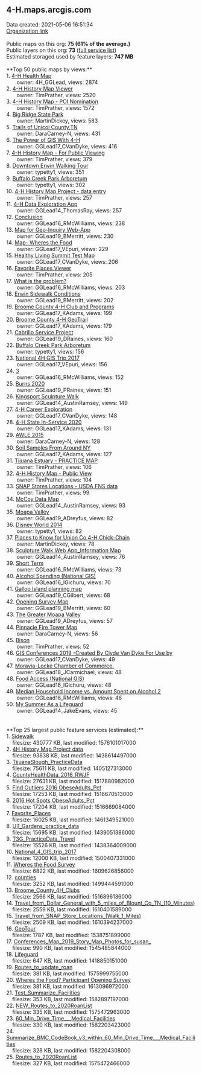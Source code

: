 <h2>4-H.maps.arcgis.com</h2> Data created: 2021-05-06 16:51:34 <br /><a target='new' href='https://4-H.maps.arcgis.com'>Organization link</a><br /><br />Public maps on this org: <b>75 (61% of the average.)</b><br />Public layers on this org: <b>73 </b>(<a target='new' href='https://services.arcgis.com/0iQnc90cLcaNZExC/ArcGIS/rest/services'>full service list</a>)<br />Estimated storaged used by feature layers: <b>747 MB</b><br /><br />**Top 50 public maps by views:**<br />  1. <a target='new' href='https://www.arcgis.com/home/item.html?id=425d71193b044fdca86d4a162a1c3a55'>4-H Health Map</a> <br />  &nbsp;&nbsp;&nbsp;&nbsp; &nbsp;&nbsp;owner: 4H_GGLead, views: 2874<br />  2. <a target='new' href='https://www.arcgis.com/home/item.html?id=547810adc6ab438ba54cb810317f4c25'>4-H History Map Viewer</a> <br />  &nbsp;&nbsp;&nbsp;&nbsp; &nbsp;&nbsp;owner: TimPrather, views: 2520<br />  3. <a target='new' href='https://www.arcgis.com/home/item.html?id=16ee2e1ba244456bb2d5c15b983fd9f6'>4-H History Map - POI Nomination</a> <br />  &nbsp;&nbsp;&nbsp;&nbsp; &nbsp;&nbsp;owner: TimPrather, views: 1572<br />  4. <a target='new' href='https://www.arcgis.com/home/item.html?id=64b22b5831d44aba93e27fecf9673809'>Big Ridge State Park</a> <br />  &nbsp;&nbsp;&nbsp;&nbsp; &nbsp;&nbsp;owner: MartinDickey, views: 583<br />  5. <a target='new' href='https://www.arcgis.com/home/item.html?id=ec2bb62e5b6042998d7d61e37881cb69'>Trails of Unicoi County,TN</a> <br />  &nbsp;&nbsp;&nbsp;&nbsp; &nbsp;&nbsp;owner: DaraCarney-N, views: 431<br />  6. <a target='new' href='https://www.arcgis.com/home/item.html?id=492e3058ec4342178a894986705b0827'>The Power of GIS With 4-H</a> <br />  &nbsp;&nbsp;&nbsp;&nbsp; &nbsp;&nbsp;owner: GGLead17_CVanDyke, views: 416<br />  7. <a target='new' href='https://www.arcgis.com/home/item.html?id=48b1983d92a547cb84914f31aad667ea'>4-H History Map - For Public Viewing</a> <br />  &nbsp;&nbsp;&nbsp;&nbsp; &nbsp;&nbsp;owner: TimPrather, views: 379<br />  8. <a target='new' href='https://www.arcgis.com/home/item.html?id=d24c6d7b4eec428baf75014bd472908d'>Downtown Erwin Walking Tour</a> <br />  &nbsp;&nbsp;&nbsp;&nbsp; &nbsp;&nbsp;owner: typetty1, views: 351<br />  9. <a target='new' href='https://www.arcgis.com/home/item.html?id=c839b0eaead24aa384b51e4772bcc372'>Buffalo Creek Park Arboretum</a> <br />  &nbsp;&nbsp;&nbsp;&nbsp; &nbsp;&nbsp;owner: typetty1, views: 302<br />  10. <a target='new' href='https://www.arcgis.com/home/item.html?id=e5e2ba6d34f2434ebfe30a04c812aeba'>4-H History Map Project - data entry</a> <br />  &nbsp;&nbsp;&nbsp;&nbsp; &nbsp;&nbsp;owner: TimPrather, views: 257<br />  11. <a target='new' href='https://www.arcgis.com/home/item.html?id=883dc5b9eab94b58b446524cc03971e1'>4-H Data Exploration App</a> <br />  &nbsp;&nbsp;&nbsp;&nbsp; &nbsp;&nbsp;owner: GGLead14_ThomasRay, views: 257<br />  12. <a target='new' href='https://www.arcgis.com/home/item.html?id=b4f5e843d1c7416d85b76e199e4bbcac'>Conclusion</a> <br />  &nbsp;&nbsp;&nbsp;&nbsp; &nbsp;&nbsp;owner: GGLead16_RMcWilliams, views: 238<br />  13. <a target='new' href='https://www.arcgis.com/home/item.html?id=67a14e62223f445191924eb40d405eaf'>Map for Geo-Inquiry Web-App</a> <br />  &nbsp;&nbsp;&nbsp;&nbsp; &nbsp;&nbsp;owner: GGLead19_BMerritt, views: 230<br />  14. <a target='new' href='https://www.arcgis.com/home/item.html?id=6a7ea6297c0440e486483b9ed7263601'>Map- Wheres the Food</a> <br />  &nbsp;&nbsp;&nbsp;&nbsp; &nbsp;&nbsp;owner: GGLead17_VEpuri, views: 229<br />  15. <a target='new' href='https://www.arcgis.com/home/item.html?id=707d8412a0534d7aacefebeca0d158c9'>Healthy Living Summit Test Map</a> <br />  &nbsp;&nbsp;&nbsp;&nbsp; &nbsp;&nbsp;owner: GGLead17_CVanDyke, views: 206<br />  16. <a target='new' href='https://www.arcgis.com/home/item.html?id=b09c3537b8ee49839d1d4a566fc35d00'>Favorite Places Viewer</a> <br />  &nbsp;&nbsp;&nbsp;&nbsp; &nbsp;&nbsp;owner: TimPrather, views: 205<br />  17. <a target='new' href='https://www.arcgis.com/home/item.html?id=b407f664890d4d0a80ca535d1968ab38'>What is the problem?</a> <br />  &nbsp;&nbsp;&nbsp;&nbsp; &nbsp;&nbsp;owner: GGLead16_RMcWilliams, views: 203<br />  18. <a target='new' href='https://www.arcgis.com/home/item.html?id=0de7c6b6761046f8a2305da085b78658'>Erwin Sidewalk Conditions</a> <br />  &nbsp;&nbsp;&nbsp;&nbsp; &nbsp;&nbsp;owner: GGLead19_BMerritt, views: 202<br />  19. <a target='new' href='https://www.arcgis.com/home/item.html?id=3e87d0df93d94c50bf6acb5782e63af6'>Broome County 4-H Club and Programs</a> <br />  &nbsp;&nbsp;&nbsp;&nbsp; &nbsp;&nbsp;owner: GGLead17_KAdams, views: 199<br />  20. <a target='new' href='https://www.arcgis.com/home/item.html?id=0a529ef8a36740c9ab741a4a9cf2059f'>Broome County 4-H GeoTrail</a> <br />  &nbsp;&nbsp;&nbsp;&nbsp; &nbsp;&nbsp;owner: GGLead17_KAdams, views: 179<br />  21. <a target='new' href='https://www.arcgis.com/home/item.html?id=f3ee28f0e04847f1b3bf3ba83b6b2e2b'>Cabrillo Service Project</a> <br />  &nbsp;&nbsp;&nbsp;&nbsp; &nbsp;&nbsp;owner: GGLead19_DRaines, views: 160<br />  22. <a target='new' href='https://www.arcgis.com/home/item.html?id=19d42e39686e4e77941c2a5d9e4568c3'>Buffalo Creek Park Arboretum</a> <br />  &nbsp;&nbsp;&nbsp;&nbsp; &nbsp;&nbsp;owner: typetty1, views: 156<br />  23. <a target='new' href='https://www.arcgis.com/home/item.html?id=808f813a61f84802a2e9c1ce3101d8ce'>National 4H GIS Trip 2017</a> <br />  &nbsp;&nbsp;&nbsp;&nbsp; &nbsp;&nbsp;owner: GGLead17_VEpuri, views: 156<br />  24. <a target='new' href='https://www.arcgis.com/home/item.html?id=9622fcc7d7d4403083242f65e3490ece'>3</a> <br />  &nbsp;&nbsp;&nbsp;&nbsp; &nbsp;&nbsp;owner: GGLead16_RMcWilliams, views: 152<br />  25. <a target='new' href='https://www.arcgis.com/home/item.html?id=a29aba2e36514832a7e0f326f8354863'>Burns 2020</a> <br />  &nbsp;&nbsp;&nbsp;&nbsp; &nbsp;&nbsp;owner: GGLead19_PRaines, views: 151<br />  26. <a target='new' href='https://www.arcgis.com/home/item.html?id=4c1ae1dbd6f44a55bff9a18b1177010f'>Kingsport Sculpture Walk</a> <br />  &nbsp;&nbsp;&nbsp;&nbsp; &nbsp;&nbsp;owner: GGLead14_AustinRamsey, views: 149<br />  27. <a target='new' href='https://www.arcgis.com/home/item.html?id=74cf9b28e7ed458985710f1e1f6c8189'>4-H Career Exploration</a> <br />  &nbsp;&nbsp;&nbsp;&nbsp; &nbsp;&nbsp;owner: GGLead17_CVanDyke, views: 148<br />  28. <a target='new' href='https://www.arcgis.com/home/item.html?id=b198d2bd91314d8eb210737c41ed60a0'>4-H State In-Service 2020</a> <br />  &nbsp;&nbsp;&nbsp;&nbsp; &nbsp;&nbsp;owner: GGLead17_KAdams, views: 131<br />  29. <a target='new' href='https://www.arcgis.com/home/item.html?id=41544519c5ea41c7a6f42320b16a9be1'>AWLE 2015</a> <br />  &nbsp;&nbsp;&nbsp;&nbsp; &nbsp;&nbsp;owner: DaraCarney-N, views: 128<br />  30. <a target='new' href='https://www.arcgis.com/home/item.html?id=9f3df39fe3f948adb72039456b02b71a'>Soil Samples From Around NY</a> <br />  &nbsp;&nbsp;&nbsp;&nbsp; &nbsp;&nbsp;owner: GGLead17_KAdams, views: 127<br />  31. <a target='new' href='https://www.arcgis.com/home/item.html?id=be59936f4bb64990ad24c7b0d91a4a25'>Tijuana Estuary - PRACTICE MAP</a> <br />  &nbsp;&nbsp;&nbsp;&nbsp; &nbsp;&nbsp;owner: TimPrather, views: 106<br />  32. <a target='new' href='https://www.arcgis.com/home/item.html?id=5bb02c997eb842edb7d4d225d487ba49'>4-H History Map - Public View</a> <br />  &nbsp;&nbsp;&nbsp;&nbsp; &nbsp;&nbsp;owner: TimPrather, views: 104<br />  33. <a target='new' href='https://www.arcgis.com/home/item.html?id=a1b833e4df694330887958471c49fa20'>SNAP Stores Locations - USDA FNS data</a> <br />  &nbsp;&nbsp;&nbsp;&nbsp; &nbsp;&nbsp;owner: TimPrather, views: 99<br />  34. <a target='new' href='https://www.arcgis.com/home/item.html?id=13d1cb9334c247a5a6be4f9799a0b3ee'>McCoy Data Map</a> <br />  &nbsp;&nbsp;&nbsp;&nbsp; &nbsp;&nbsp;owner: GGLead14_AustinRamsey, views: 93<br />  35. <a target='new' href='https://www.arcgis.com/home/item.html?id=088fac638c8d4b8b8f8a6f41b3df2b04'>Moapa Valley</a> <br />  &nbsp;&nbsp;&nbsp;&nbsp; &nbsp;&nbsp;owner: GGLead19_ADreyfus, views: 82<br />  36. <a target='new' href='https://www.arcgis.com/home/item.html?id=13ee2da2f0a1473d929908d949e24f50'>Disney World 2014</a> <br />  &nbsp;&nbsp;&nbsp;&nbsp; &nbsp;&nbsp;owner: typetty1, views: 82<br />  37. <a target='new' href='https://www.arcgis.com/home/item.html?id=03fcc5f11f1847ddaa61837297ef7f32'>Places to Know for Union Co 4-H Chick-Chain</a> <br />  &nbsp;&nbsp;&nbsp;&nbsp; &nbsp;&nbsp;owner: MartinDickey, views: 78<br />  38. <a target='new' href='https://www.arcgis.com/home/item.html?id=7742d1c986214122b5cfdeb431661c9d'>Sculpture Walk Web App_Information Map</a> <br />  &nbsp;&nbsp;&nbsp;&nbsp; &nbsp;&nbsp;owner: GGLead14_AustinRamsey, views: 76<br />  39. <a target='new' href='https://www.arcgis.com/home/item.html?id=9d583cce52e84870b16d552013973a8f'>Short Term</a> <br />  &nbsp;&nbsp;&nbsp;&nbsp; &nbsp;&nbsp;owner: GGLead16_RMcWilliams, views: 73<br />  40. <a target='new' href='https://www.arcgis.com/home/item.html?id=9544586c19c040c7b3ae96ff72b39753'>Alcohol Spending (National GIS)</a> <br />  &nbsp;&nbsp;&nbsp;&nbsp; &nbsp;&nbsp;owner: GGLead16_IGichuru, views: 70<br />  41. <a target='new' href='https://www.arcgis.com/home/item.html?id=696d179f3fa24e9da252bef3b4cd89b9'>Galloo Island planning map</a> <br />  &nbsp;&nbsp;&nbsp;&nbsp; &nbsp;&nbsp;owner: GGLead19_CGilbert, views: 68<br />  42. <a target='new' href='https://www.arcgis.com/home/item.html?id=86361e51435c4e5a93bfc0324bd95569'>Opening Survey Map</a> <br />  &nbsp;&nbsp;&nbsp;&nbsp; &nbsp;&nbsp;owner: GGLead19_BMerritt, views: 60<br />  43. <a target='new' href='https://www.arcgis.com/home/item.html?id=6c3538fc6270423db09c16a887c39fd5'>The Greater Moapa Valley</a> <br />  &nbsp;&nbsp;&nbsp;&nbsp; &nbsp;&nbsp;owner: GGLead19_ADreyfus, views: 57<br />  44. <a target='new' href='https://www.arcgis.com/home/item.html?id=36a58c2775ce4ec5aaf4cd469fc8eeb6'>Pinnacle Fire Tower Map</a> <br />  &nbsp;&nbsp;&nbsp;&nbsp; &nbsp;&nbsp;owner: DaraCarney-N, views: 56<br />  45. <a target='new' href='https://www.arcgis.com/home/item.html?id=320d59f2c71947f2a25d889ea10603af'>Bison</a> <br />  &nbsp;&nbsp;&nbsp;&nbsp; &nbsp;&nbsp;owner: TimPrather, views: 52<br />  46. <a target='new' href='https://www.arcgis.com/home/item.html?id=01386edbd8e143a3950bfcc1e4f26097'>GIS Conferences 2019 -Created By Clyde Van Dyke For Use by </a> <br />  &nbsp;&nbsp;&nbsp;&nbsp; &nbsp;&nbsp;owner: GGLead17_CVanDyke, views: 49<br />  47. <a target='new' href='https://www.arcgis.com/home/item.html?id=1a38a35b287349ad8754ce9a99ff02cb'>Moravia-Locke Chamber of Commerce.</a> <br />  &nbsp;&nbsp;&nbsp;&nbsp; &nbsp;&nbsp;owner: GGLead18_JCarmichael, views: 48<br />  48. <a target='new' href='https://www.arcgis.com/home/item.html?id=92ef8cda1e104ccb828cfc17d083fc9c'>Food Access (National GIS)</a> <br />  &nbsp;&nbsp;&nbsp;&nbsp; &nbsp;&nbsp;owner: GGLead16_IGichuru, views: 48<br />  49. <a target='new' href='https://www.arcgis.com/home/item.html?id=384bb9b022914090826a8f10eb39470f'>Median Household Income vs. Amount Spent on Alcohol 2</a> <br />  &nbsp;&nbsp;&nbsp;&nbsp; &nbsp;&nbsp;owner: GGLead16_RMcWilliams, views: 46<br />  50. <a target='new' href='https://www.arcgis.com/home/item.html?id=c6880f4fe8804b0a822dd60a8e04ac28'>My Summer As a Lifeguard</a> <br />  &nbsp;&nbsp;&nbsp;&nbsp; &nbsp;&nbsp;owner: GGLead14_JakeEvans, views: 45<br /><br /><br />**Top 25 largest public feature services (estimated):**<br /> 1. <a target='new' href='https://www.arcgis.com/home/item.html?id=044b73f9366a4be88ffb813701a7f544'>Sidewalk</a><br /> &nbsp;&nbsp;&nbsp;&nbsp;filesize: 430777 KB, last modified: 1576101017000<br /> 2. <a target='new' href='https://www.arcgis.com/home/item.html?id=0fdc33ac95214e7db25e0054876d346b'>4H History Map Project data</a><br /> &nbsp;&nbsp;&nbsp;&nbsp;filesize: 93838 KB, last modified: 1438614497000<br /> 3. <a target='new' href='https://www.arcgis.com/home/item.html?id=e2352ec7f9b0431695fee971798bbc4e'>TijuanaSlough_PracticeData</a><br /> &nbsp;&nbsp;&nbsp;&nbsp;filesize: 75611 KB, last modified: 1405127313000<br /> 4. <a target='new' href='https://www.arcgis.com/home/item.html?id=ad77bf70fb2146a5bbff7f155d71c911'>CountyHealthData_2016_RWJF</a><br /> &nbsp;&nbsp;&nbsp;&nbsp;filesize: 27631 KB, last modified: 1517880982000<br /> 5. <a target='new' href='https://www.arcgis.com/home/item.html?id=b7d99dcc506b408ab9a3c1889465c83b'>Find Outliers 2016 ObeseAdults_Pct</a><br /> &nbsp;&nbsp;&nbsp;&nbsp;filesize: 17253 KB, last modified: 1516670513000<br /> 6. <a target='new' href='https://www.arcgis.com/home/item.html?id=7881e88724f8464fa0fd5658c1a98291'>2016 Hot Spots ObeseAdults_Pct</a><br /> &nbsp;&nbsp;&nbsp;&nbsp;filesize: 17204 KB, last modified: 1516669084000<br /> 7. <a target='new' href='https://www.arcgis.com/home/item.html?id=a2ee0552260349ca9df6e2f0a5b47ef2'>Favorite_Places</a><br /> &nbsp;&nbsp;&nbsp;&nbsp;filesize: 16025 KB, last modified: 1461349521000<br /> 8. <a target='new' href='https://www.arcgis.com/home/item.html?id=0259850c1e154d6a8c2f825156d8cfe6'>UT_Gardens_practice_data</a><br /> &nbsp;&nbsp;&nbsp;&nbsp;filesize: 15695 KB, last modified: 1439051386000<br /> 9. <a target='new' href='https://www.arcgis.com/home/item.html?id=8c460030b72a4f2a92f8036140459e74'>T3G_PracticeData_Travel</a><br /> &nbsp;&nbsp;&nbsp;&nbsp;filesize: 15526 KB, last modified: 1438364009000<br /> 10. <a target='new' href='https://www.arcgis.com/home/item.html?id=2705feacc8ac4ef38f983b187a203873'>National_4_GIS_trip_2017</a><br /> &nbsp;&nbsp;&nbsp;&nbsp;filesize: 12000 KB, last modified: 1500407331000<br /> 11. <a target='new' href='https://www.arcgis.com/home/item.html?id=38eab4301617403ead1d57c50bd674e2'>Wheres the Food Survey</a><br /> &nbsp;&nbsp;&nbsp;&nbsp;filesize: 6822 KB, last modified: 1609626856000<br /> 12. <a target='new' href='https://www.arcgis.com/home/item.html?id=1174e5c834734b63994236cd737a31ac'>counties</a><br /> &nbsp;&nbsp;&nbsp;&nbsp;filesize: 3252 KB, last modified: 1499444591000<br /> 13. <a target='new' href='https://www.arcgis.com/home/item.html?id=b20175cb4ebe464c8f8c771ac69727b8'>Broome_County_4H_Clubs</a><br /> &nbsp;&nbsp;&nbsp;&nbsp;filesize: 2566 KB, last modified: 1516896136000<br /> 14. <a target='new' href='https://www.arcgis.com/home/item.html?id=b581393317814e8fab6216701681d3ab'>Travel_from_Dollar_General_with_5_miles_of_Blount_Co_TN_(10_Minutes)</a><br /> &nbsp;&nbsp;&nbsp;&nbsp;filesize: 2559 KB, last modified: 1610401589000<br /> 15. <a target='new' href='https://www.arcgis.com/home/item.html?id=1414468e02904be79b8562932b25cec0'>Travel_from_SNAP_Store_Locations_(Walk_1_Miles)</a><br /> &nbsp;&nbsp;&nbsp;&nbsp;filesize: 2509 KB, last modified: 1610394237000<br /> 16. <a target='new' href='https://www.arcgis.com/home/item.html?id=57ea8e6ff816456080779f77c163f825'>GeoTour</a><br /> &nbsp;&nbsp;&nbsp;&nbsp;filesize: 1787 KB, last modified: 1538751899000<br /> 17. <a target='new' href='https://www.arcgis.com/home/item.html?id=d8f4ff9ee287456aa4fb77fad82c853b'>Conferences_Map_2019_Story_Map_Photos_for_susan_</a><br /> &nbsp;&nbsp;&nbsp;&nbsp;filesize: 990 KB, last modified: 1545485844000<br /> 18. <a target='new' href='https://www.arcgis.com/home/item.html?id=1774f5720a824cf2806c5841f90e8ea0'>Lifeguard</a><br /> &nbsp;&nbsp;&nbsp;&nbsp;filesize: 647 KB, last modified: 1418850151000<br /> 19. <a target='new' href='https://www.arcgis.com/home/item.html?id=94267a28582b49acb560aea7679e9110'>Routes_to_update_roan</a><br /> &nbsp;&nbsp;&nbsp;&nbsp;filesize: 381 KB, last modified: 1575999755000<br /> 20. <a target='new' href='https://www.arcgis.com/home/item.html?id=d2fdc4d06bf44daeb7811ff2825adfec'>Wheres the Food? Participant Opening Survey</a><br /> &nbsp;&nbsp;&nbsp;&nbsp;filesize: 381 KB, last modified: 1613096972000<br /> 21. <a target='new' href='https://www.arcgis.com/home/item.html?id=f0e9b50205984765b3cd8a3b3eb2663e'>Test_Summarize_Facilities</a><br /> &nbsp;&nbsp;&nbsp;&nbsp;filesize: 353 KB, last modified: 1582897197000<br /> 22. <a target='new' href='https://www.arcgis.com/home/item.html?id=7c32b82c8ed74880a647de5b2251a77d'>NEW_Routes_to_2020RoanList</a><br /> &nbsp;&nbsp;&nbsp;&nbsp;filesize: 335 KB, last modified: 1575472963000<br /> 23. <a target='new' href='https://www.arcgis.com/home/item.html?id=c61b5b35b5c843b2ab0378d449dbc91a'>60_Min_Drive_Time___Medical_Facilities</a><br /> &nbsp;&nbsp;&nbsp;&nbsp;filesize: 330 KB, last modified: 1582203423000<br /> 24. <a target='new' href='https://www.arcgis.com/home/item.html?id=0dcffc3499e444d2b5e7b33176b01739'>Summarize_BMC_CodeBook_v3_within_60_Min_Drive_Time___Medical_Facilities</a><br /> &nbsp;&nbsp;&nbsp;&nbsp;filesize: 328 KB, last modified: 1582204308000<br /> 25. <a target='new' href='https://www.arcgis.com/home/item.html?id=8ff2231d92774c4389e7ef0d987ab619'>Routes_to_2020RoanList</a><br /> &nbsp;&nbsp;&nbsp;&nbsp;filesize: 327 KB, last modified: 1575472466000<br />